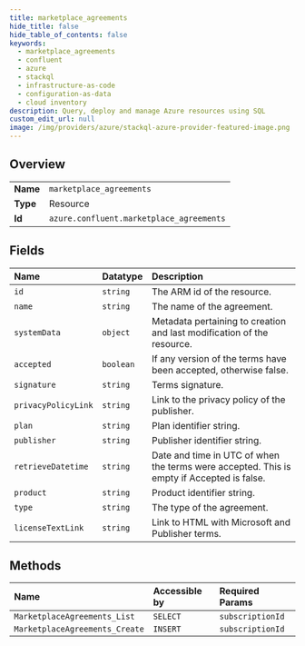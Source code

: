 ```yaml
---
title: marketplace_agreements
hide_title: false
hide_table_of_contents: false
keywords:
  - marketplace_agreements
  - confluent
  - azure    
  - stackql
  - infrastructure-as-code
  - configuration-as-data
  - cloud inventory
description: Query, deploy and manage Azure resources using SQL
custom_edit_url: null
image: /img/providers/azure/stackql-azure-provider-featured-image.png
---
```

  
    

## Overview
<table><tbody>
<tr><td><b>Name</b></td><td><code>marketplace_agreements</code></td></tr>
<tr><td><b>Type</b></td><td>Resource</td></tr>
<tr><td><b>Id</b></td><td><code>azure.confluent.marketplace_agreements</code></td></tr>
</tbody></table>

## Fields
| Name | Datatype | Description |
|:-----|:---------|:------------|
| `id` | `string` | The ARM id of the resource. |
| `name` | `string` | The name of the agreement. |
| `systemData` | `object` | Metadata pertaining to creation and last modification of the resource. |
| `accepted` | `boolean` | If any version of the terms have been accepted, otherwise false. |
| `signature` | `string` | Terms signature. |
| `privacyPolicyLink` | `string` | Link to the privacy policy of the publisher. |
| `plan` | `string` | Plan identifier string. |
| `publisher` | `string` | Publisher identifier string. |
| `retrieveDatetime` | `string` | Date and time in UTC of when the terms were accepted. This is empty if Accepted is false. |
| `product` | `string` | Product identifier string. |
| `type` | `string` | The type of the agreement. |
| `licenseTextLink` | `string` | Link to HTML with Microsoft and Publisher terms. |
## Methods
| Name | Accessible by | Required Params |
|:-----|:--------------|:----------------|
| `MarketplaceAgreements_List` | `SELECT` | `subscriptionId` |
| `MarketplaceAgreements_Create` | `INSERT` | `subscriptionId` |
